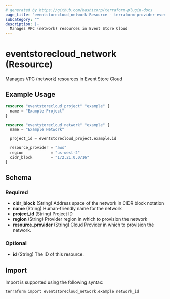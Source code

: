 ```yaml
---
# generated by https://github.com/hashicorp/terraform-plugin-docs
page_title: "eventstorecloud_network Resource - terraform-provider-eventstorecloud"
subcategory: ""
description: |-
  Manages VPC (network) resources in Event Store Cloud
---
```


# eventstorecloud_network (Resource)

Manages VPC (network) resources in Event Store Cloud

## Example Usage

```terraform
resource "eventstorecloud_project" "example" {
  name = "Example Project"
}

resource "eventstorecloud_network" "example" {
  name = "Example Network"

  project_id = eventstorecloud_project.example.id

  resource_provider = "aws"
  region            = "us-west-2"
  cidr_block        = "172.21.0.0/16"
}
```

<!-- schema generated by tfplugindocs -->
## Schema

### Required

- **cidr_block** (String) Address space of the network in CIDR block notation
- **name** (String) Human-friendly name for the network
- **project_id** (String) Project ID
- **region** (String) Provider region in which to provision the network
- **resource_provider** (String) Cloud Provider in which to provision the network.

### Optional

- **id** (String) The ID of this resource.

## Import

Import is supported using the following syntax:

```shell
terraform import eventstorecloud_network.example network_id
```
